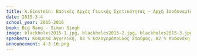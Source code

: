 ```yaml
---
title: A.Einstein: Bασικές Αρχές Γενικής Σχετικότητας – Αρχή Ισοδυναμίας - Μαύρες Τρύπες  
date: 2015-3-4
school_year: 2015-2016
book: Big Bang - Simon Singh
image: blackholes2015-1.jpg, blackholes2015-2.jpg, blackholes2015-3.jpg
speakers: Κουμελά Αγγελική, Α3 % Καλογερόπουλος Σταύρος, Α2 % Κυδωνάκη Ελένη, 57ο Λύκειο % Μήτσου Ελένη, 57ο Λύκειο 
announcement: 4-3-16.png
---
```


